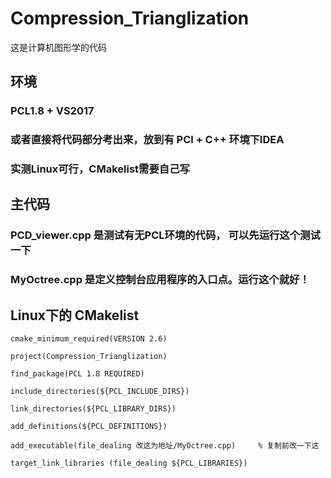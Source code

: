 # Compression_Trianglization
这是计算机图形学的代码

## 环境
### PCL1.8 + VS2017
### 或者直接将代码部分考出来，放到有 PCl + C++ 环境下IDEA
### 实测Linux可行，CMakelist需要自己写

## 主代码 
### PCD_viewer.cpp 是测试有无PCL环境的代码， 可以先运行这个测试一下
### MyOctree.cpp  是定义控制台应用程序的入口点。运行这个就好！


## Linux下的 CMakelist
```
cmake_minimum_required(VERSION 2.6)

project(Compression_Trianglization)

find_package(PCL 1.8 REQUIRED)

include_directories(${PCL_INCLUDE_DIRS})

link_directories(${PCL_LIBRARY_DIRS})

add_definitions(${PCL_DEFINITIONS})

add_executable(file_dealing 改这为地址/MyOctree.cpp)     % 复制前改一下这

target_link_libraries (file_dealing ${PCL_LIBRARIES})

```
